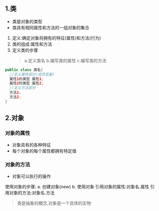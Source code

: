## 1.类
 - 类是对象的类型
 - 类具有相同属性和方法的一组对象的集合
 
 1. 定义:确定对象将拥有的特征(属性)和方法(行为)
 2. 类的组成:属性和方法
 3. 定义类的步骤
    > a.定义类名
    > b.编写类的属性
    > c.编写类的方法
 ```Java
 public class 类名{
   //定义属性部分(成员变量)
   属性1的类型 属性1;
   属性2的类型 属性2;
   //定义方法部分
   方法1;
   方法2;
 }
 ```
## 2.对象
### 对象的属性
 - 对象具有的各种特征
 - 每个对象的每个属性都拥有特定值
### 对象的方法
 - 对象可以执行的操作

使用对象的步骤:
 a. 创建对象(new)
 b. 使用对象
    引用对象的属性:对象名.属性
    引用对象的方法:对象名.方法
> 类是抽象的概念,对象是一个具体的实物
